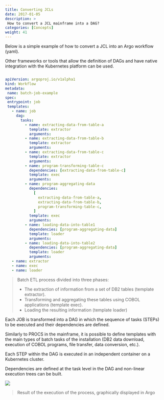 ```yaml
---
title: Converting JCLs
date: 2017-01-05
description: >
 How to convert a JCL mainframe into a DAG?
categories: [Concepts]
weight: 41
---
```


Below is a simple example of how to convert a JCL into an Argo workflow (yaml).

Other frameworks or tools that allow the definition of DAGs and have native integration with the Kubernetes platform can be used.

```yaml

apiVersion: argoproj.io/v1alpha1
kind: Workflow
metadata:
 name: batch-job-example
spec:
 entrypoint: job
 templates:
   - name: job
     dag:
       tasks:
         - name: extracting-data-from-table-a
           template: extractor
           arguments:
         - name: extracting-data-from-table-b
           template: extractor
           arguments:
         - name: extracting-data-from-table-c
           template: extractor
           arguments:
         - name: program-transforming-table-c
           dependencies: [extracting-data-from-table-c]
           template: exec
           arguments:
         - name: program-aggregating-data
           dependencies:
             [
               extracting-data-from-table-a,
               extracting-data-from-table-b,
               program-transforming-table-c,
             ]
           template: exec
           arguments:
         - name: loading-data-into-table1
           dependencies: [program-aggregating-data]
           template: loader
           arguments:
         - name: loading-data-into-table2
           dependencies: [program-aggregating-data]
           template: loader
           arguments:
   - name: extractor
   - name: exec
   - name: loader

```

> Batch ETL process divided into three phases:
> * The extraction of information from a set of DB2 tables (template extractor).
> * Transforming and aggregating these tables using COBOL applications (template exec).
> * Loading the resulting information (template loader) 

Each JOB is transformed into a DAG in which the sequence of tasks (STEPs) to be executed and their dependencies are defined.

Similarly to PROCS in the mainframe, it is possible to define templates with the main types of batch tasks of the installation (DB2 data download, execution of COBOL programs, file transfer, data conversion, etc.).

Each STEP within the DAG is executed in an independent container on a Kubernetes cluster.

Dependencies are defined at the task level in the DAG and non-linear execution trees can be built.

![](/img/others/argo-v1.0.png)

> Result of the execution of the process, graphically displayed in Argo